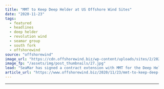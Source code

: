 ```yaml
---
title: "MMT to Keep Deep Helder at US Offshore Wind Sites"
date: "2020-11-23"
tags: 
  - featured
  - headlines
  - deep helder
  - revolution wind
  - seamar group
  - south fork
  - offshorewind
source: "offshorewind"
image_url: "https://cdn.offshorewind.biz/wp-content/uploads/sites/2/2020/11/23084510/SeaMar_MMT_Deep-Helder.jpg"
image_fp: "/assets/img/post_thumbnails/27.jpg"
lead: "SeaMar has signed a contract extension with MMT for the Deep Helder offshore support"
article_url: "https://www.offshorewind.biz/2020/11/23/mmt-to-keep-deep-helder-at-us-offshore-wind-sites/"
---
```


---
